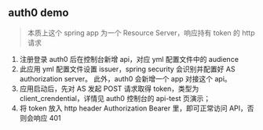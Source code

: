 ## auth0 demo 

> 本质上这个 spring app 为一个 Resource Server，响应持有 token 的 http 请求

1. 注册登录 auth0 后在控制台新增 api，对应 yml 配置文件中的 audience
2. 此应用 yml 配置文件设置 issuer，spring security 会识别并配置好 AS authorization server。
   此外，auth0 会新增一个 app 对接这个 api。
3. 应用启动后，先对 AS 发起 POST 请求取得 token，类型为 client_crendential，详情见 auth0 控制台的 api-test 页演示；
4. 将 token 放入 http header Authorization Bearer 里，即可正常访问 API，否则会响应 401